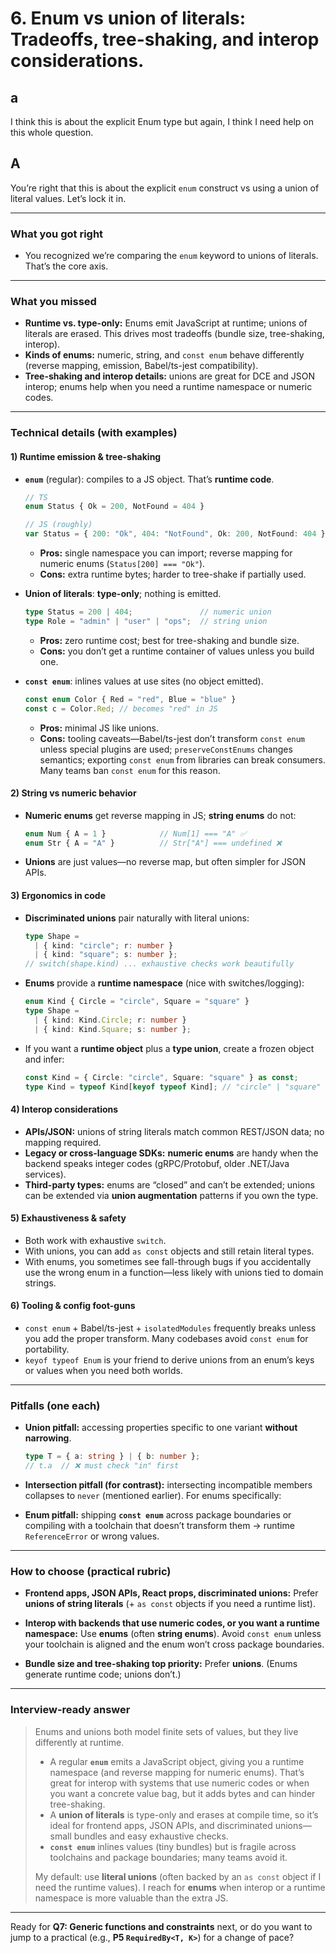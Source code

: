 # 6. **Enum vs union of literals:** Tradeoffs, tree-shaking, and interop considerations.

## a

I think this is about the explicit Enum type but again, I think I need help on this whole question.

## A

You’re right that this is about the explicit `enum` construct vs using a union of literal values. Let’s lock it in.

---

### What you got right

* You recognized we’re comparing the `enum` keyword to unions of literals. That’s the core axis.

---

### What you missed

* **Runtime vs. type-only:** Enums emit JavaScript at runtime; unions of literals are erased. This drives most tradeoffs (bundle size, tree-shaking, interop).
* **Kinds of enums:** numeric, string, and `const enum` behave differently (reverse mapping, emission, Babel/ts-jest compatibility).
* **Tree-shaking and interop details:** unions are great for DCE and JSON interop; enums help when you need a runtime namespace or numeric codes.

---

### Technical details (with examples)

#### 1) Runtime emission & tree-shaking

* **`enum`** (regular): compiles to a JS object. That’s **runtime code**.

  ```ts
  // TS
  enum Status { Ok = 200, NotFound = 404 }

  // JS (roughly)
  var Status = { 200: "Ok", 404: "NotFound", Ok: 200, NotFound: 404 }; // reverse map for numeric enums
  ```

  * **Pros:** single namespace you can import; reverse mapping for numeric enums (`Status[200] === "Ok"`).
  * **Cons:** extra runtime bytes; harder to tree-shake if partially used.

* **Union of literals**: **type-only**; nothing is emitted.

  ```ts
  type Status = 200 | 404;               // numeric union
  type Role = "admin" | "user" | "ops";  // string union
  ```

  * **Pros:** zero runtime cost; best for tree-shaking and bundle size.
  * **Cons:** you don’t get a runtime container of values unless you build one.

* **`const enum`**: inlines values at use sites (no object emitted).

  ```ts
  const enum Color { Red = "red", Blue = "blue" }
  const c = Color.Red; // becomes "red" in JS
  ```

  * **Pros:** minimal JS like unions.
  * **Cons:** tooling caveats—Babel/ts-jest don’t transform `const enum` unless special plugins are used; `preserveConstEnums` changes semantics; exporting `const enum` from libraries can break consumers. Many teams ban `const enum` for this reason.

#### 2) String vs numeric behavior

* **Numeric enums** get reverse mapping in JS; **string enums** do not:

  ```ts
  enum Num { A = 1 }            // Num[1] === "A" ✅
  enum Str { A = "A" }          // Str["A"] === undefined ❌
  ```
* **Unions** are just values—no reverse map, but often simpler for JSON APIs.

#### 3) Ergonomics in code

* **Discriminated unions** pair naturally with literal unions:

  ```ts
  type Shape =
    | { kind: "circle"; r: number }
    | { kind: "square"; s: number };
  // switch(shape.kind) ... exhaustive checks work beautifully
  ```

* **Enums** provide a **runtime namespace** (nice with switches/logging):

  ```ts
  enum Kind { Circle = "circle", Square = "square" }
  type Shape =
    | { kind: Kind.Circle; r: number }
    | { kind: Kind.Square; s: number };
  ```

* If you want a **runtime object** plus a **type union**, create a frozen object and infer:

  ```ts
  const Kind = { Circle: "circle", Square: "square" } as const;
  type Kind = typeof Kind[keyof typeof Kind]; // "circle" | "square"
  ```

#### 4) Interop considerations

* **APIs/JSON:** unions of string literals match common REST/JSON data; no mapping required.
* **Legacy or cross-language SDKs:** **numeric enums** are handy when the backend speaks integer codes (gRPC/Protobuf, older .NET/Java services).
* **Third-party types:** enums are “closed” and can’t be extended; unions can be extended via **union augmentation** patterns if you own the type.

#### 5) Exhaustiveness & safety

* Both work with exhaustive `switch`.
* With unions, you can add `as const` objects and still retain literal types.
* With enums, you sometimes see fall-through bugs if you accidentally use the wrong enum in a function—less likely with unions tied to domain strings.

#### 6) Tooling & config foot-guns

* `const enum` + Babel/ts-jest + `isolatedModules` frequently breaks unless you add the proper transform. Many codebases avoid `const enum` for portability.
* `keyof typeof Enum` is your friend to derive unions from an enum’s keys or values when you need both worlds.

---

### Pitfalls (one each)

* **Union pitfall:** accessing properties specific to one variant **without narrowing**.

  ```ts
  type T = { a: string } | { b: number };
  // t.a  // ❌ must check "in" first
  ```

* **Intersection pitfall (for contrast):** intersecting incompatible members collapses to `never` (mentioned earlier). For enums specifically:

* **Enum pitfall:** shipping **`const enum`** across package boundaries or compiling with a toolchain that doesn’t transform them → runtime `ReferenceError` or wrong values.

---

### How to choose (practical rubric)

* **Frontend apps, JSON APIs, React props, discriminated unions:**
  Prefer **unions of string literals** (+ `as const` objects if you need a runtime list).

* **Interop with backends that use numeric codes, or you want a runtime namespace:**
  Use **enums** (often **string enums**). Avoid `const enum` unless your toolchain is aligned and the enum won’t cross package boundaries.

* **Bundle size and tree-shaking top priority:**
  Prefer **unions**. (Enums generate runtime code; unions don’t.)

---

### Interview-ready answer

> Enums and unions both model finite sets of values, but they live differently at runtime.
>
> * A regular **`enum`** emits a JavaScript object, giving you a runtime namespace (and reverse mapping for numeric enums). That’s great for interop with systems that use numeric codes or when you want a concrete value bag, but it adds bytes and can hinder tree-shaking.
> * A **union of literals** is type-only and erases at compile time, so it’s ideal for frontend apps, JSON APIs, and discriminated unions—small bundles and easy exhaustive checks.
> * **`const enum`** inlines values (tiny bundles) but is fragile across toolchains and package boundaries; many teams avoid it.
>
> My default: use **literal unions** (often backed by an `as const` object if I need the runtime values). I reach for **enums** when interop or a runtime namespace is more valuable than the extra JS.

---

Ready for **Q7: Generic functions and constraints** next, or do you want to jump to a practical (e.g., **P5 `RequiredBy<T, K>`**) for a change of pace?
